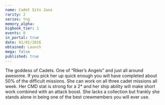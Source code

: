 ```yaml
---
name: Cadet Sito Jaxa
rarity: 2
series: tng
memory_alpha:
bigbook_tier: 1
events: 0
in_portal: true
date: 01/01/2016
obtained: Launch
mega: false
published: true
---
```


The goddess of Cadets. One of “Riker’s Angels” and just all around awesome. If you pick her up quick enough you will have completed about 50% of the difficult missions. She can work on all three cadet missions all week. Her CMD stat is strong for a 2* and her ship ability will make short work combined with an attack boost. She lacks a collection but frankly she stands alone in being one of the best crewmembers you will ever use.

